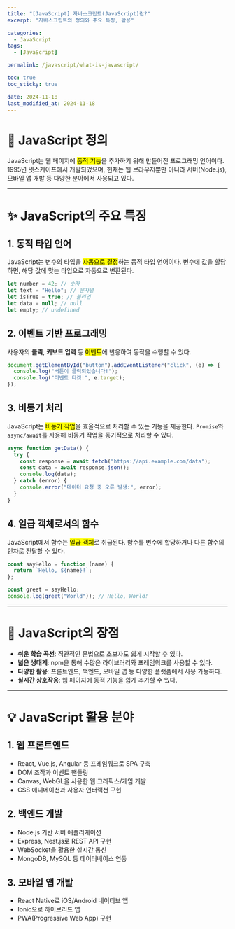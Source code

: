 ```yaml
---
title: "[JavaScript] 자바스크립트(JavaScript)란?"
excerpt: "자바스크립트의 정의와 주요 특징, 활용"

categories:
  - JavaScript
tags:
  - [JavaScript]

permalink: /javascript/what-is-javascript/

toc: true
toc_sticky: true

date: 2024-11-18
last_modified_at: 2024-11-18
---
```


# 📖 JavaScript 정의

JavaScript는 웹 페이지에 <mark>동적 기능</mark>을 추가하기 위해 만들어진 프로그래밍 언어이다. 1995년 넷스케이프에서 개발되었으며, 현재는 웹 브라우저뿐만 아니라 서버(Node.js), 모바일 앱 개발 등 다양한 분야에서 사용되고 있다.

---

# ✨ JavaScript의 주요 특징

<h2>1. 동적 타입 언어</h2>

JavaScript는 변수의 타입을 <mark>자동으로 결정</mark>하는 동적 타입 언어이다.
변수에 값을 할당하면, 해당 값에 맞는 타입으로 자동으로 변환된다.

```javascript
let number = 42; // 숫자
let text = "Hello"; // 문자열
let isTrue = true; // 불리언
let data = null; // null
let empty; // undefined
```

<h2>2. 이벤트 기반 프로그래밍</h2>

사용자의 **클릭**, **키보드 입력** 등 <mark>이벤트</mark>에 반응하여 동작을 수행할 수 있다.

```javascript
document.getElementById("button").addEventListener("click", (e) => {
  console.log("버튼이 클릭되었습니다!");
  console.log("이벤트 타겟:", e.target);
});
```

<h2>3. 비동기 처리</h2>

JavaScript는 <mark>비동기 작업</mark>을 효율적으로 처리할 수 있는 기능을 제공한다. `Promise`와 `async/await`를 사용해 비동기 작업을 동기적으로 처리할 수 있다.

```javascript
async function getData() {
  try {
    const response = await fetch("https://api.example.com/data");
    const data = await response.json();
    console.log(data);
  } catch (error) {
    console.error("데이터 요청 중 오류 발생:", error);
  }
}
```

<h2>4. 일급 객체로서의 함수</h2>

JavaScript에서 함수는 <mark>일급 객체</mark>로 취급된다. 함수를 변수에 할당하거나 다른 함수의 인자로 전달할 수 있다.

```javascript
const sayHello = function (name) {
  return `Hello, ${name}!`;
};

const greet = sayHello;
console.log(greet("World")); // Hello, World!
```

---

# 🌟 JavaScript의 장점

- **쉬운 학습 곡선**: 직관적인 문법으로 초보자도 쉽게 시작할 수 있다.
- **넓은 생태계**: npm을 통해 수많은 라이브러리와 프레임워크를 사용할 수 있다.
- **다양한 활용**: 프론트엔드, 백엔드, 모바일 앱 등 다양한 플랫폼에서 사용 가능하다.
- **실시간 상호작용**: 웹 페이지에 동적 기능을 쉽게 추가할 수 있다.

---

# 💡 JavaScript 활용 분야

<h2>1. 웹 프론트엔드</h2>

- React, Vue.js, Angular 등 프레임워크로 SPA 구축
- DOM 조작과 이벤트 핸들링
- Canvas, WebGL을 사용한 웹 그래픽스/게임 개발
- CSS 애니메이션과 사용자 인터랙션 구현

<h2>2. 백엔드 개발</h2>

- Node.js 기반 서버 애플리케이션
- Express, Nest.js로 REST API 구현
- WebSocket을 활용한 실시간 통신
- MongoDB, MySQL 등 데이터베이스 연동

<h2>3. 모바일 앱 개발</h2>

- React Native로 iOS/Android 네이티브 앱
- Ionic으로 하이브리드 앱
- PWA(Progressive Web App) 구현
